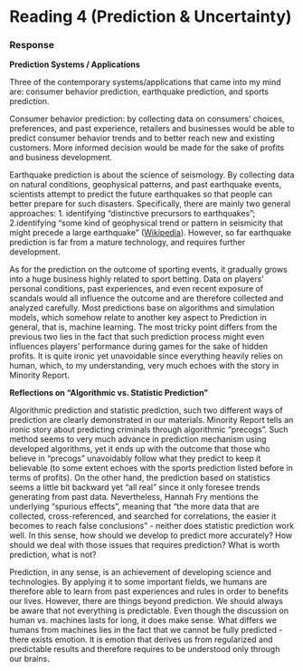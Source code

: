 # Reading 4 (Prediction & Uncertainty)

### Response
**Prediction Systems / Applications**  

Three of the contemporary systems/applications that came into my mind are: consumer behavior prediction, earthquake prediction, and sports prediction.  

Consumer behavior prediction: by collecting data on consumers’ choices, preferences, and past experience, retailers and businesses would be able to predict consumer behavior trends and to better reach new and existing customers. More informed decision would be made for the sake of profits and business development.  

Earthquake prediction is about the science of seismology. By collecting data on natural conditions, geophysical patterns, and past earthquake events, scientists attempt to predict the future earthquakes so that people can better prepare for such disasters. Specifically, there are mainly two general approaches: 1. identifying “distinctive precursors to earthquakes”; 2.identifying “some kind of geophysical trend or pattern in seismicity that might precede a large earthquake” ([Wikipedia](https://en.wikipedia.org/wiki/Earthquake_prediction)). However, so far earthquake prediction is far from a mature technology, and requires further development.  

As for the prediction on the outcome of sporting events, it gradually grows into a huge business highly related to sport betting. Data on players’ personal conditions, past experiences, and even recent exposure of scandals would all influence the outcome and are therefore collected and analyzed carefully. Most predictions base on algorithms and simulation models, which somehow relate to another key aspect to Prediction in general, that is, machine learning. The most tricky point differs from the previous two lies in the fact that such prediction process might even influences players’ performance during games for the sake of hidden profits. It is quite ironic yet unavoidable since everything heavily relies on human, which, to my understanding, very much echoes with the story in Minority Report.  

**Reflections on “Algorithmic vs. Statistic Prediction”**  

Algorithmic prediction and statistic prediction, such two different ways of prediction are clearly demonstrated in our materials. Minority Report tells an ironic story about predicting criminals through algorithmic “precogs”. Such method seems to very much advance in prediction mechanism using developed algorithms, yet it ends up with the outcome that those who believe in “precogs” unavoidably follow what they predict to keep it believable (to some extent echoes with the sports prediction listed before in terms of profits). On the other hand, the prediction based on statistics seems a little bit backward yet “all real” since it only foresee trends generating from past data. Nevertheless, Hannah Fry mentions the underlying “spurious effects”, meaning that “the more data that are collected, cross-referenced, and searched for correlations, the easier it becomes to reach false conclusions” - neither does statistic prediction work well. In this sense, how should we develop to predict more accurately? How should we deal with those issues that requires prediction? What is worth prediction, what is not?  

Prediction, in any sense, is an achievement of developing science and technologies. By applying it to some important fields, we humans are therefore able to learn from past experiences and rules in order to benefits our lives. However, there are things beyond prediction. We should always be aware that not everything is predictable. Even though the discussion on human vs. machines lasts for long, it does make sense. What differs we humans from machines lies in the fact that we cannot be fully predicted - there exists emotion. It is emotion that derives us from regularized and predictable results and therefore requires to be understood only through our brains.
